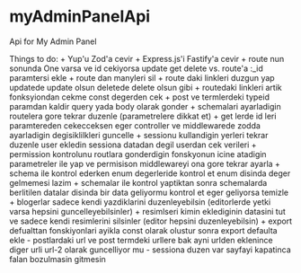 # myAdminPanelApi
Api for My Admin Panel

Things to do:
    + Yup'u Zod'a cevir
    + Express.js'i Fastify'a cevir
    + route nun sonunda One varsa ve id cekiyorsa update get delete vs. route'a :_id paramtersi ekle
    + route dan manyleri sil
    + route daki linkleri duzgun yap updatede update olsun deletede delete olsun gibi
    + routedaki linkleri artik fonksyiondan cekme const degerden cek
    + post ve termlerdeki typeid paramdan kaldir query yada body olarak gonder
    + schemalari ayarladigin routelera gore tekrar duzenle (parametrelere dikkat et)
    + get lerde id leri paramtereden cekecceksen eger controller ve middlewarede zodda ayarladigin degisiklilkleri guncelle
    + sessionu kullandigin yerleri tekrar duzenle user ekledin sessiona datadan degil userdan cek verileri
    + permission kontrolunu routlara gonderdigin fonskyonun icine atadigin parametreler ile yap ve permisison middlewareyi ona gore tekrar ayarla
    + schema ile kontrol ederken enum degerleride kontrol et enum disinda deger gelmemesi lazim
    + schemalar ile kontrol yaptiktan sonra schemalarda berlitilen datalar disinda bir data geliyormu kontrol et eger geliyorsa temizle
    + blogerlar sadece kendi yazdiklarini duzenleyebilsin (editorlerde yetki varsa hepsini guncelleyebilsinler)
    + resimlseri kimin eklediginin datasini tut ve sadece kendi resimlerini silsinler (editor hepsini duzenleyebilsin)
    + export defualttan fonskiyonlari ayikla const olarak olustur sonra export defaulta ekle
    - postlardaki url ve post termdeki urllere bak ayni urlden eklenince diger urli url-2 olarak guncelliyor mu
    - sessiona duzen var sayfayi kapatinca falan bozulmasin gitmesin

